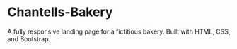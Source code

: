 # Chantells-Bakery
A fully responsive landing page for a fictitious bakery. Built with HTML, CSS, and Bootstrap. 
